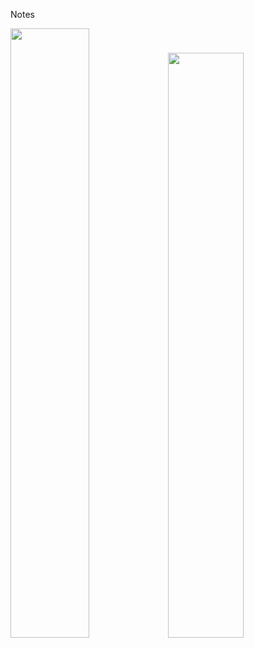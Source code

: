 Notes

<img src="https://github.com/zihaosoog/Blogsoog/assets/67272893/787c8709-186a-43aa-a6c1-975ca11d88b2" width = "50%" /><img src="https://github.com/zihaosoog/Blogsoog/assets/67272893/bf8dfe89-fdd9-4584-9d7d-fc1f3c8fb602" width = "49%" />
